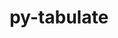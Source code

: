 ---
title: "py-tabulate"
layout: cache
categories: [package, develop-2025-02-02]
meta: {"versions": ["0.9.0"], "compilers": ["gcc@=11.4.0", "gcc@=7.3.1", "gcc@=7.5.0"], "oss": ["amzn2", "ubuntu18.04", "ubuntu22.04"], "platforms": ["linux"], "targets": ["aarch64", "x86_64_v3"], "stacks": ["aws-isc", "aws-isc-aarch64", "hep", "radiuss", "root"], "num_specs": 5, "num_specs_by_stack": {"root": 5, "aws-isc-aarch64": 1, "aws-isc": 1, "radiuss": 2, "hep": 1}}
spec_details: [{"hash": "5qqqzicb6vasrxj3g7yvkglcbmnzffs7", "compiler": "gcc@=7.3.1", "versions": ["0.9.0"], "os": "amzn2", "platform": "linux", "target": "aarch64", "variants": ["build_system=python_pip"], "stacks": ["root", "aws-isc-aarch64"], "size": "-", "tarball": "https://binaries.spack.io/develop-2025-02-02/build_cache/linux-amzn2-aarch64/gcc-7.3.1/py-tabulate-0.9.0/linux-amzn2-aarch64-gcc-7.3.1-py-tabulate-0.9.0-5qqqzicb6vasrxj3g7yvkglcbmnzffs7.spack"}, {"hash": "gol45wjf7loxqqi5x6faoeyx7doen5pd", "compiler": "gcc@=7.3.1", "versions": ["0.9.0"], "os": "amzn2", "platform": "linux", "target": "x86_64_v3", "variants": ["build_system=python_pip"], "stacks": ["aws-isc", "root"], "size": "-", "tarball": "https://binaries.spack.io/develop-2025-02-02/build_cache/linux-amzn2-x86_64_v3/gcc-7.3.1/py-tabulate-0.9.0/linux-amzn2-x86_64_v3-gcc-7.3.1-py-tabulate-0.9.0-gol45wjf7loxqqi5x6faoeyx7doen5pd.spack"}, {"hash": "b7efusmlhfmw5ixfedvr47a3fvzgfzg3", "compiler": "gcc@=7.5.0", "versions": ["0.9.0"], "os": "ubuntu18.04", "platform": "linux", "target": "x86_64_v3", "variants": ["build_system=python_pip"], "stacks": ["root", "radiuss"], "size": "-", "tarball": "https://binaries.spack.io/develop-2025-02-02/build_cache/linux-ubuntu18.04-x86_64_v3/gcc-7.5.0/py-tabulate-0.9.0/linux-ubuntu18.04-x86_64_v3-gcc-7.5.0-py-tabulate-0.9.0-b7efusmlhfmw5ixfedvr47a3fvzgfzg3.spack"}, {"hash": "b6fd5b2jafst3npy7su6cli6bb5gdmhp", "compiler": "gcc@=7.5.0", "versions": ["0.9.0"], "os": "ubuntu18.04", "platform": "linux", "target": "x86_64_v3", "variants": ["build_system=python_pip"], "stacks": ["root", "radiuss"], "size": "-", "tarball": "https://binaries.spack.io/develop-2025-02-02/build_cache/linux-ubuntu18.04-x86_64_v3/gcc-7.5.0/py-tabulate-0.9.0/linux-ubuntu18.04-x86_64_v3-gcc-7.5.0-py-tabulate-0.9.0-b6fd5b2jafst3npy7su6cli6bb5gdmhp.spack"}, {"hash": "fc6rmqupa4oa42cjkqggpo5d6y7536vt", "compiler": "gcc@=11.4.0", "versions": ["0.9.0"], "os": "ubuntu22.04", "platform": "linux", "target": "x86_64_v3", "variants": ["build_system=python_pip"], "stacks": ["root", "hep"], "size": "-", "tarball": "https://binaries.spack.io/develop-2025-02-02/build_cache/linux-ubuntu22.04-x86_64_v3/gcc-11.4.0/py-tabulate-0.9.0/linux-ubuntu22.04-x86_64_v3-gcc-11.4.0-py-tabulate-0.9.0-fc6rmqupa4oa42cjkqggpo5d6y7536vt.spack"}]
---